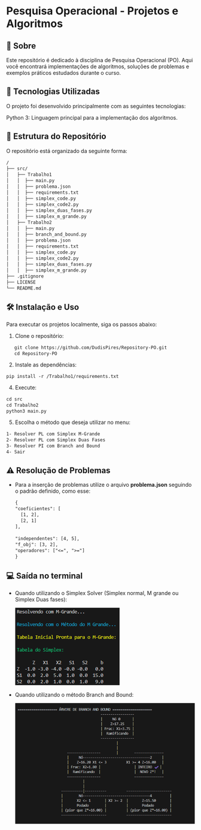 # Pesquisa Operacional - Projetos e Algoritmos

## 📖 Sobre
Este repositório é dedicado à disciplina de Pesquisa Operacional (PO). Aqui você encontrará implementações de algoritmos, soluções de problemas e exemplos práticos estudados durante o curso. 

## 🚀 Tecnologias Utilizadas
O projeto foi desenvolvido principalmente com as seguintes tecnologias:

Python 3: Linguagem principal para a implementação dos algoritmos.

## 📂 Estrutura do Repositório
O repositório está organizado da seguinte forma:
```
/
├── src/
│   ├── Trabalho1
│   │  ├── main.py
│   │  ├── problema.json
│   │  ├── requirements.txt
│   │  ├── simplex_code.py
│   │  ├── simplex_code2.py
│   │  ├── simplex_duas_fases.py
│   │  ├── simplex_m_grande.py
│   ├── Trabalho2
│   │  ├── main.py
│   │  ├── branch_and_bound.py
│   │  ├── problema.json
│   │  ├── requirements.txt
│   │  ├── simplex_code.py
│   │  ├── simplex_code2.py
│   │  ├── simplex_duas_fases.py
│   │  ├── simplex_m_grande.py
├── .gitignore          
├── LICENSE             
└── README.md           
```

## 🛠️ Instalação e Uso
Para executar os projetos localmente, siga os passos abaixo:

1. Clone o repositório:

 ```
    git clone https://github.com/DudisPires/Repository-PO.git
    cd Repository-PO

```

2. Instale as dependências:

```
pip install -r /Trabalho1/requirements.txt
```

4. Execute:
```
cd src
cd Trabalho2
python3 main.py
```
5. Escolha o método que deseja utilizar no menu:
```
1- Resolver PL com Simplex M-Grande
2- Resolver PL com Simplex Duas Fases
3- Resolver PI com Branch and Bound 
4- Sair 
```
## ⚠️ Resolução de Problemas 

- Para a inserção de problemas utilize o arquivo **problema.json** seguindo o padrão definido, como esse:

  ```
  {
  "coeficientes": [
    [1, 2],
    [2, 1]
  ],

  "independentes": [4, 5],
  "f_obj": [3, 2],
  "operadores": ["<=", ">="]
  }
  ```
## 💻 Saída no terminal

- Quando utilizando o Simplex Solver (Simplex normal, M grande ou Simplex Duas fases):

  ![Saida Solver](src/images/m_grande.png)
  
- Quando utilizando o método Branch and Bound:

  ![Saida Branch and Bound](src/images/branch.png)
  

